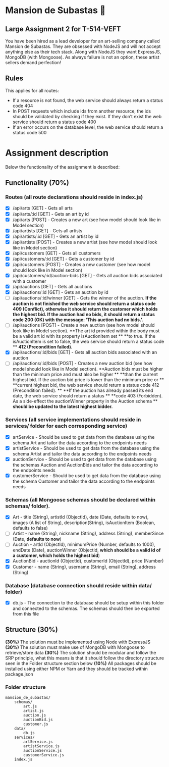 # Mansion de Subastas :dancer:
## Large Assignment 2 for T-514-VEFT

You have been hired as a lead developer for an art-selling company called Mansion de Subastas.
They are obsessed with NodeJS and will not accept anything else as their tech stack. Along with
NodeJS they want ExpressJS, MongoDB (with Mongoose). As always failure is not an option,
these artist sellers demand perfection!

## Rules
This applies for all routes:

- If a resource is not found, the web service should always return a status code 404
- In POST requests which include ids from another resource, the ids should be validated by checking if they exist. 
  If they don’t exist the web service should return a status code 400
- If an error occurs on the database level, the web service should return a status code 500

# Assignment description
Below the functionality of the assignment is described:

## Functionality (70%)
### Routes (all route declarations should reside in index.js)
- [x] /api/arts [GET] - Gets all arts
- [x] /api/arts/:id [GET] - Gets an art by id
- [x] /api/arts [POST] - Creates a new art (see how model should look like in Model section)
- [x] /api/artists [GET] - Gets all artists
- [x] /api/artists/:id [GET] - Gets an artist by id
- [x] /api/artists [POST] - Creates a new artist (see how model should look like in Model section)
- [x] /api/customers [GET] - Gets all customers
- [x] /api/customers/:id [GET] - Gets a customer by id
- [x] /api/customers [POST] - Creates a new customer (see how model should look like in Model section)
- [x] /api/customers/:id/auction-bids [GET] - Gets all auction bids associated with a customer
- [x] /api/auctions [GET] - Gets all auctions
- [x] /api/auctions/:id [GET] - Gets an auction by id
- [ ] /api/auctions/:id/winner [GET] - Gets the winner of the auction. **If the auction is not finished 
  the web service should return a status code 409 (Conflict), otherwise it should return the customer 
  which holds the highest bid. If the auction had no bids, it should return a status code 200 (OK) 
  with the message: ‘This auction had no bids.’.**
- [ ] /api/auctions [POST] - Create a new auction (see how model should look like in Model section). 
  **The art id provided within the body must be a valid art id with its property isAuctionItem set **
  **to true. If the isAuctionItem is set to false, the web service should return a status code **
  **412 (Precondition failed).**
- [x] /api/auctions/:id/bids [GET] - Gets all auction bids associated with an auction
- [ ] /api/auctions/:id/bids [POST] - Creates a new auction bid (see how model should look like in 
  Model section). **Auction bids must be higher than the minimum price and must also be higher **
  **than the current highest bid. If the auction bid price is lower than the minimum price or **
  **current highest bid, the web service should return a status code 412 (Precondition failed). **
  **If the auction has already passed its end date, the web service should return a status **
  **code 403 (Forbidden). As a side-effect the auctionWinner property in the Auction schema **
  **should be updated to the latest highest bidder.**

### Services (all service implementations should reside in services/ folder for each corresponding service)
- [x] artService - Should be used to get data from the database using the schema Art and tailor the 
  data according to the endpoints needs
- [x] artistService - Should be used to get data from the database using the schema Artist and tailor 
  the data according to the endpoints needs
- [x] auctionService - Should be used to get data from the database using the schemas Auction and 
  AuctionBids and tailor the data according to the endpoints needs
- [x] customerService - Should be used to get data from the database using the schema Customer and 
  tailor the data according to the endpoints needs

### Schemas (all Mongoose schemas should be declared within schemas/ folder).
- [x] Art - title (String), artistId (ObjectId), date (Date, defaults to now), images (A list of String), 
  description(String), isAuctionItem (Boolean, defaults to false)
- [ ] Artist - name (String), nickname (String), address (String), memberSince (Date, **defaults to now**)
- [ ] Auction - artId (ObjectId), minimumPrice (Number, defaults to 1000), endDate (Date), auctionWinner 
  (ObjectId, **which should be a valid id of a customer, which holds the highest bid**)
- [x] AuctionBid - auctionId (ObjectId), customerId (ObjectId), price (Number)
- [x] Customer - name (String), username (String), email (String), address (String)

### Database (database connection should reside within data/ folder)
- [x] db.js - The connection to the database should be setup within this folder and connected 
  to the schemas. The schemas should then be exported from this file

## Structure (30%)
**(30%)** The solution must be implemented using Node with ExpressJS
**(30%)** The solution must make use of MongoDB with Mongoose to retrieve/store data
**(30%)** The solution should be modular and follow the SRP principle, what this means is that it should follow the directory structure seen in the Folder structure section below
**(10%)** All packages should be installed using either NPM or Yarn and they should be tracked within package.json

### Folder structure
	mansion_de_subastas/
		schemas/
			art.js
			artist.js
			auction.js
			auctionBid.js
			customer.js
		data/
			db.js
		services/
			artService.js
			artistService.js
			auctionService.js
			customerService.js
		index.js
